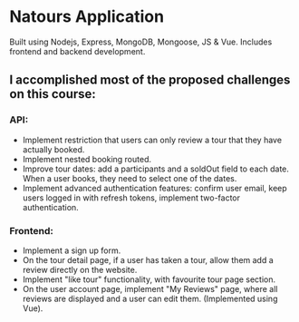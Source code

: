# Natours Application

Built using Nodejs, Express, MongoDB, Mongoose, JS & Vue. Includes frontend and backend development.

## I accomplished most of the proposed challenges on this course:

### API:

- Implement restriction that users can only review a tour that they have actually booked.
- Implement nested booking routed.
- Improve tour dates: add a participants and a soldOut field to each date. When a user books, they need to select one of the dates.
- Implement advanced authentication features: confirm user email, keep users logged in with refresh tokens, implement two-factor authentication.

### Frontend:

- Implement a sign up form.
- On the tour detail page, if a user has taken a tour, allow them add a review directly on the website.
- Implement "like tour" functionality, with favourite tour page section.
- On the user account page, implement "My Reviews" page, where all reviews are displayed and a user can edit them. (Implemented using Vue).
